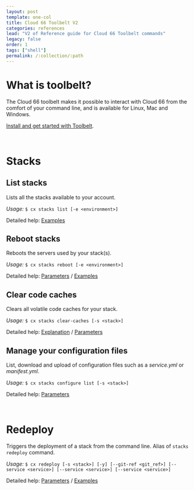 ```yaml
---
layout: post
template: one-col
title: Cloud 66 Toolbelt V2
categories: references
lead: "V2 of Reference guide for Cloud 66 Toolbelt commands"
legacy: false
order: 1
tags: ["shell"]
permalink: /:collection/:path
---
```


# What is toolbelt?

The Cloud 66 toolbelt makes it possible to interact with Cloud 66 from the comfort of your command line, and is available for Linux, Mac and Windows.

[Install and get started with Toolbelt](/maestro/quickstarts/using-cloud66-toolbelt.html).

<br/>

# Stacks

## List stacks

Lists all the stacks available to your account.

*Usage:* `$ cx stacks list [-e <environment>]`

Detailed help: [Examples](/maestro/references/toolbeltV2/stacks-list.html#stacks-list-examples)

## Reboot stacks

Reboots the servers used by your stack(s).

*Usage:* `$ cx stacks reboot [-e <environment>]`

Detailed help: [Parameters](/maestro/references/toolbeltV2/stacks-reboot.html#stacks-reboot-parameters) / [Examples](/maestro/references/toolbeltV2/stacks-reboot.html#stacks-reboot-examples)


## Clear code caches

Clears all volatile code caches for your stack.

*Usage:* `$ cx stacks clear-caches [-s <stack>]`

Detailed help: [Explanation](/maestro/references/toolbeltV2/stacks-clear-caches.html) / [Parameters](/maestro/references/toolbeltV2/stacks-clear-caches.html#stacks-clear-caches-parameters)

## Manage your configuration files

List, download and upload of configuration files such as a _service.yml_ or _manifest.yml_.

*Usage:* `$ cx stacks configure list [-s <stack>]`

Detailed help: [Parameters](/maestro/references/toolbeltV2/stacks-configure.html#stacks-clear-caches-parameters)

<br/>

# Redeploy

Triggers the deployment of a stack from the command line. Alias of `stacks redeploy` command. 

*Usage:* `$ cx redeploy [-s <stack>] [-y] [--git-ref <git_ref>] [--service <service>] [--service <service>] [--service <service>]`

Detailed help: [Parameters](/maestro/references/toolbeltV2/redeploy.html#redeploy-parameters) / [Examples](/maestro/references/toolbeltV2/redeploy.html#redeploy-examples)

